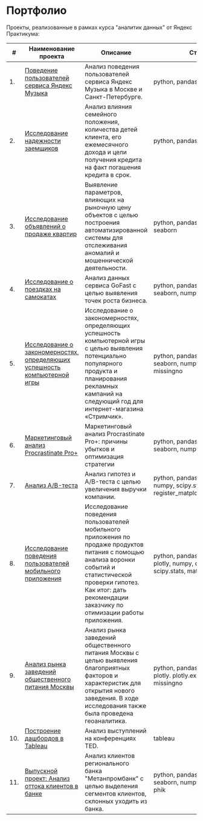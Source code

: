 # Портфолио

Проекты, реализованные в рамках курса "аналитик данных" от Яндекс Практикума:

| #    | Наименование проекта                | Описание                                                     | Стек                                                         |
| ---- | ------------------------------------------------------------ | ------------------------------------------------------------ | ------------------------------------------------------------ |
| 1.   | [Поведение пользователей сервиса Яндекс Музыка](https://github.com/LKonyukova/Yandex-Practicum/blob/main/practicum_project_%E2%84%961_music_lkonyukova.ipynb) | Анализ поведения пользователей сервиса Яндекс Музыка в Москве и Санкт-Петербурге. | python, pandas |
| 2.   | [Исследование надежности заемщиков](https://github.com/LKonyukova/Yandex-Practicum/blob/main/practicum_project_%E2%84%962_research%20of%20the%20borrower's%20reliability_lkonyukova.ipynb) | Анализ влияния семейного положения, количества детей клиента, его ежемесячного дохода и цели получения кредита на факт погашения кредита в срок. | python, pandas |
| 3.   | [Исследование объявлений о продаже квартир](https://github.com/LKonyukova/Yandex-Practicum/blob/main/practicum_project_%E2%84%963_Research%20of%20Apartment%20Sale%20Ads_lkonyukova.ipynb) | Выявление параметров, влияющих на рыночную цену объектов с целью построения автоматизированной системы для отслеживания аномалий и мошеннической деятельности. | python, pandas, matplotlib, seaborn |
| 4.   | [Исследование о поездках на самокатах](https://github.com/LKonyukova/Yandex-Practicum/blob/main/practicum_project_%E2%84%964_Research%20on%20scooter%20rides_lkonyukova.ipynb) | Анализ данных сервиса GoFast с целью выявления точек роста бизнеса. | python, pandas, matplotlib, seaborn, numpy, scipy.stats |
| 5.   | [Исследование о закономерностях, определяющих успешность компьютерной игры](https://github.com/LKonyukova/Yandex-Practicum/blob/main/practicum_project_%E2%84%965_research%20of%20computer%20game%20success_lkonyukova.ipynb) | Исследование о закономерностях, определяющих успешность компьютерной игры с целью выявления потенциально популярного продукта и планирования рекламных кампаний на следующий год для интернет-магазина «Стримчик». | python, pandas, matplotlib, seaborn, numpy, scipy.stats, missingno |
| 6.   | [Маркетинговый анализ Procrastinate Pro+](https://github.com/LKonyukova/Yandex-Practicum/blob/main/practicum_project_%E2%84%966_Procrastinate%20Pro%2B%20Marketing%20Analysis_lkonyukova.ipynb) | Маркетинговый анализ Procrastinate Pro+: причины убытков и оптимизация стратегии | python, pandas, matplotlib, seaborn, numpy, datetime |
| 7.   | [Анализ A/B-теста](https://github.com/LKonyukova/Yandex-Practicum/blob/main/practicum_project_%E2%84%967_AB-tests_lkonyukova.ipynb) | Анализ гипотез и A/B-теста с целью увеличения выручки компании. |  python, pandas, matplotlib, numpy, scipy.stats, register_matplotlib_converters |
| 8.   | [Исследование поведения пользователей мобильного приложения](https://github.com/LKonyukova/Yandex-Practicum/blob/main/practicum_project_%E2%84%968_mobile%20app%20user%20behavior_lkonyukova.ipynb) | Исследование поведения пользователей мобильного приложения по продаже продуктов питания с помощью анализа воронки событий и статистической проверки гипотез. Как итог: дать рекомендации заказчику по отимизации работы приложения. | python, pandas, matplotlib, plotly, numpy, datetime, scipy.stats, math |
| 9.   | [Анализ рынка заведений общественного питания Москвы](https://github.com/LKonyukova/Yandex-Practicum/blob/main/practicum_project_%E2%84%969_coffee%20shop%20market%20analysis_lkonyukova.ipynb) | Анализ рынка заведений общественного питания Москвы с целью выявления благоприятных факторов и характеристик для открытия нового заведения. В ходе исследования также была проведена геоаналитика. | python, pandas, matplotlib, plotly. plotly.express, folium, missingno |
| 10.   | [Построение дашбордов в Tableau](https://github.com/LKonyukova/Yandex-Practicum/blob/main/practicum_project_%E2%84%9610_tableau_lkonyukova.ipynb) | Анализ выступлений на конференциях TED. | tableau |
| 11.   | [Выпускной проект: Анализ оттока клиентов в банке](https://github.com/LKonyukova/Yandex-Practicum/blob/main/practicum_project_%E2%84%9611_Analysis%20of%20customer%20churn%20in%20a%20bank_lkonyukova.ipynb) | Анализ клиентов регионального банка "Метанпромбанк" с целью выделения сегментов клиентов, склонных уходить из банка. | python, pandas, matplotlib, seaborn, numpy, scipy.stats, phik |
